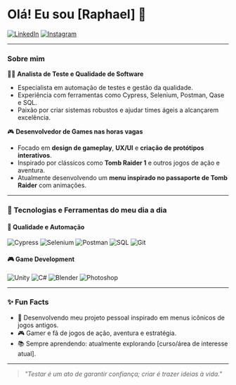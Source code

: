 # Olá! Eu sou [Raphael] 👋

[![LinkedIn](https://img.shields.io/badge/LinkedIn-0077B5?style=for-the-badge&logo=linkedin&logoColor=white)](https://www.linkedin.com/in/raphael-camara-40320518b/)
[![Instagram](https://img.shields.io/badge/Instagram-E4405F?style=for-the-badge&logo=instagram&logoColor=white)](https://www.instagram.com/phael,gd.qa)

---

### Sobre mim  
👨‍💻 **Analista de Teste e Qualidade de Software**  
- Especialista em automação de testes e gestão da qualidade.  
- Experiência com ferramentas como Cypress, Selenium, Postman, Qase e SQL.  
- Paixão por criar sistemas robustos e ajudar times ágeis a alcançarem excelência.

🎮 **Desenvolvedor de Games nas horas vagas**  
- Focado em **design de gameplay**, **UX/UI** e **criação de protótipos interativos**.  
- Inspirado por clássicos como **Tomb Raider 1** e outros jogos de ação e aventura.  
- Atualmente desenvolvendo um **menu inspirado no passaporte de Tomb Raider** com animações.  

---

### 🚀 Tecnologias e Ferramentas do meu dia a dia

#### 🧪 **Qualidade e Automação**
![Cypress](https://img.shields.io/badge/-Cypress-17202C?style=for-the-badge&logo=cypress&logoColor=white)
![Selenium](https://img.shields.io/badge/-Selenium-43B02A?style=for-the-badge&logo=selenium&logoColor=white)
![Postman](https://img.shields.io/badge/-Postman-FF6C37?style=for-the-badge&logo=postman&logoColor=white)
![SQL](https://img.shields.io/badge/-SQL-4479A1?style=for-the-badge&logo=postgresql&logoColor=white)
![Git](https://img.shields.io/badge/-Git-F05032?style=for-the-badge&logo=git&logoColor=white)

#### 🎮 **Game Development**
![Unity](https://img.shields.io/badge/-Unity-000000?style=for-the-badge&logo=unity&logoColor=white)
![C#](https://img.shields.io/badge/-C%23-239120?style=for-the-badge&logo=csharp&logoColor=white)
![Blender](https://img.shields.io/badge/-Blender-F5792A?style=for-the-badge&logo=blender&logoColor=white)
![Photoshop](https://img.shields.io/badge/-Photoshop-31A8FF?style=for-the-badge&logo=adobephotoshop&logoColor=white)

---


### ✨ Fun Facts  
- 🚀 Desenvolvendo meu projeto pessoal inspirado em menus icônicos de jogos antigos.  
- 🎮 Gamer e fã de jogos de ação, aventura e estratégia.  
- 📚 Sempre aprendendo: atualmente explorando [curso/área de interesse atual].  

---

> *"Testar é um ato de garantir confiança; criar é trazer ideias à vida."*
